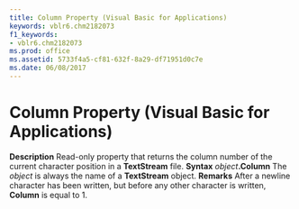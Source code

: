 ```yaml
---
title: Column Property (Visual Basic for Applications)
keywords: vblr6.chm2182073
f1_keywords:
- vblr6.chm2182073
ms.prod: office
ms.assetid: 5733f4a5-cf81-632f-8a29-df71951d0c7e
ms.date: 06/08/2017
---
```



# Column Property (Visual Basic for Applications)



 **Description**
Read-only property that returns the column number of the current character position in a **TextStream** file.
 **Syntax**
 _object_**.Column**
The  _object_ is always the name of a **TextStream** object.
 **Remarks**
After a newline character has been written, but before any other character is written, **Column** is equal to 1.

